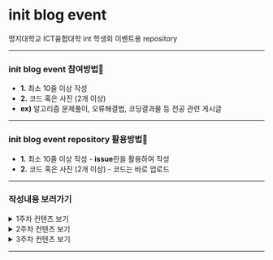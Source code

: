 # init blog event
명지대학교 ICT융합대학 int 학생회 이벤트용 repository

**********************************************
### init blog event 참여방법🧐
+ **1.** 최소 10줄 이상 작성
+ **2.** 코드 혹은 사진 (2개 이상)
+ **ex)** 알고리즘 문제풀이, 오류해결법, 코딩결과물 등 전공 관련 게시글

**********************************************
### init blog event repository 활용방법🧐
+ **1.** 최소 10줄 이상 작성 - **issue**란을 활용하여 작성
+ **2.** 코드 혹은 사진 (2개 이상) - 코드는 바로 업로드

**********************************************
### 작성내용 보러가기

<details>
	<summary>1주차 컨텐츠 보기</summary>
	<ul>
		<li>
			<a href='https://github.com/dojinyou/INIT_blog_event/issues/1'>solved.ac bronze 5 문제 풀기</a>
		</li>
	</ul>
</details>

<details>
	<summary>2주차 컨텐츠 보기</summary>
	<ul>
		<li>
			<a href='https://github.com/dojinyou/INIT_blog_event/issues/2'>solved.ac bronze 4 문제 풀기</a>
		</li>
	</ul>
</details>

<details>
	<summary>3주차 컨텐츠 보기</summary>
	<ul>
		<li>
			<p>작성중1</p>
		</li>
	</ul>
</details>

**********************************************
